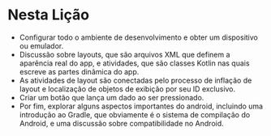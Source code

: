 # Nesta Lição
* Configurar todo o ambiente de desenvolvimento e obter um dispositivo ou emulador.
* Discussão sobre layouts, que são arquivos XML que definem a aparência real do app, e atividades, que são
classes Kotlin nas quais escreve as partes dinâmica do app.
* As atividades de layout são conectadas pelo processo de inflação de layout e localização de objetos
de exibição por seu ID exclusivo.
* Criar um botão que lança um dado ao ser pressionado.
* Por fim, explorar alguns aspectos importantes do android, incluindo uma introdução ao Gradle,
que obviamente é o sistema de compilação do Android, e uma discussão sobre compatibilidade no Android.